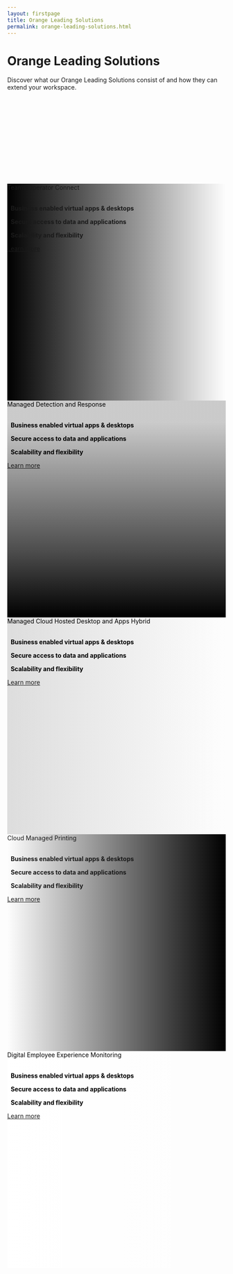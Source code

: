```yaml
---
layout: firstpage
title: Orange Leading Solutions
permalink: orange-leading-solutions.html
---
```


<style type="text/css">
    
    .jumbotron-height {
        height: 300px;

    }

    .jumbotron-white {
        background-color: #FFFFFF;

    }

    .jumbotron-black {
        background-color: #000000;

    }

    .jumbotron-grey {
        background-color: #DDDDDD;

    }

    .jumbotron-orange {
        background-color: #FF7900;

    }

    .div-black {
        color: #000000;

    }

    .bgimg0 {
        background-image: linear-gradient(to left, rgba(0,0,0,0), rgba(0,0,0,1)), url('../images/teams-operator-connect-bg.png');
        background-position: center;
        background-size: cover;
        background-repeat: no-repeat;
        height: 500px;

    }

    .bgimg1 {
        background-image: linear-gradient(180deg, rgba(0, 0, 0, 0.2) 10%, rgba(0, 0, 0, 0.7) 70%, rgba(0, 0, 0, 1) 100%), url('../images/managed-dectection-and-response-bg.png');
        background-position: center top 30%;
        background-size: cover;
        background-repeat: no-repeat;
        height: 500px;

    }

    .bgimg2 {
        background-image: linear-gradient(to left, rgba(0,0,0,0), rgba(221,221,221,1)), url('../images/managed-cloud-hosted-desktop-and-apps-hybrid.png');
        background-position: center;
        background-size: cover;
        background-repeat: no-repeat;
        height: 500px;

    }

    .bgimg3 {
        background-image: linear-gradient(to right, rgba(0,0,0,0), rgba(0,0,0,1)), url('../images/managed-workspace-portal.png');
        background-position: center;
        background-size: cover;
        background-repeat: no-repeat;
        height: 500px;

    }

    .bgimg4 {
        background-image: linear-gradient(to left, rgba(0,0,0,0), rgba(255,255,255,1)), url('../images/managed-application-delivery-service-bg.png');
        background-position: center;
        background-size: cover;
        background-repeat: no-repeat;
        height: 500px;

    }

</style>

<div class="jumbotron jumbotron-height">
    <div class="container">
        <h1>Orange Leading Solutions</h1>
        <p></p>
        <p>Discover what our Orange Leading Solutions consist of and how they can extend your workspace.</p>
    </div>
</div>

<!-- Teams Operator Connect -->

<div class="jumbotron bgimg0">
    <div class="container">
        <div class="col-md-6">
            <h7 class="header-light regular-pad">Teams Operator Connect</h7>
            <br>
            <br>
            <p class="lead"><i class="fa fa-circle" aria-hidden="true" style="color: #FF7900;"></i>&nbsp;&nbsp;<b>Business enabled virtual apps & desktops</b></p>
            <p class="lead"><i class="fa fa-circle" aria-hidden="true" style="color: #FF7900;"></i>&nbsp;&nbsp;<b>Secure access to data and applications</b></p>
            <p class="lead"><i class="fa fa-circle" aria-hidden="true" style="color: #FF7900;"></i>&nbsp;&nbsp;<b>Scalability and flexibility</b></p>
            <p><a class="btn btn-jumbotron btn-lg" href="{{ "/teams-operator-connect.html" | relative_url }}" role="button">Learn more</a></p>
            <br>
            <br>
        </div>
        <div class="col-md-6">
        </div>
    </div>
</div>

<div class="jumbotron jumbotron-black"></div>

<!-- Managed Cloud Hosted Desktops and Apps -->

<div class="jumbotron bgimg1">
    <div class="container">
        <div class="col-md-6">
        </div>
        <div class="col-md-6 text-right div-black">
            <h7 class="header-light regular-pad">Managed Detection and Response</h7>
            <br>
            <br>
            <p class="lead"><i class="fa fa-circle" aria-hidden="true" style="color: #FF7900;"></i>&nbsp;&nbsp;<b>Business enabled virtual apps & desktops</b></p>
            <p class="lead"><i class="fa fa-circle" aria-hidden="true" style="color: #FF7900;"></i>&nbsp;&nbsp;<b>Secure access to data and applications</b></p>
            <p class="lead"><i class="fa fa-circle" aria-hidden="true" style="color: #FF7900;"></i>&nbsp;&nbsp;<b>Scalability and flexibility</b></p>
            <p><a class="btn btn-jumbotron btn-lg" href="{{ "/managed-cloud-hosted-desktops-and-apps.html" | relative_url }}" role="button">Learn more</a></p>
            <br>
            <br>
        </div>
    </div>
</div>

<div class="jumbotron jumbotron-black"></div>

<!-- Managed Office 365  -->

<div class="jumbotron bgimg2">
    <div class="container">
        <div class="col-md-6 div-black">
            <h7 class="header-light regular-pad">Managed Cloud Hosted Desktop and Apps Hybrid</h7>
            <br>
            <br>
            <p class="lead"><i class="fa fa-circle" aria-hidden="true" style="color: #FF7900;"></i>&nbsp;&nbsp;<b>Business enabled virtual apps & desktops</b></p>
            <p class="lead"><i class="fa fa-circle" aria-hidden="true" style="color: #FF7900;"></i>&nbsp;&nbsp;<b>Secure access to data and applications</b></p>
            <p class="lead"><i class="fa fa-circle" aria-hidden="true" style="color: #FF7900;"></i>&nbsp;&nbsp;<b>Scalability and flexibility</b></p>
            <p><a class="btn btn-jumbotron btn-lg" href="{{ "/solutions-overview.html" | relative_url }}" role="button">Learn more</a></p>
            <br>
            <br>
        </div>
        <div class="col-md-6">
        </div>
    </div>
</div>

<div class="jumbotron jumbotron-black"></div>

<!-- Managed Workspace Portal -->

<div class="jumbotron bgimg3">
    <div class="container">
        <div class="col-md-6">
        </div>
        <div class="col-md-6 text-right">
            <h7 class="header-light regular-pad">Cloud Managed Printing</h7>
            <br>
            <br>
            <p class="lead"><i class="fa fa-circle" aria-hidden="true" style="color: #FF7900;"></i>&nbsp;&nbsp;<b>Business enabled virtual apps & desktops</b></p>
            <p class="lead"><i class="fa fa-circle" aria-hidden="true" style="color: #FF7900;"></i>&nbsp;&nbsp;<b>Secure access to data and applications</b></p>
            <p class="lead"><i class="fa fa-circle" aria-hidden="true" style="color: #FF7900;"></i>&nbsp;&nbsp;<b>Scalability and flexibility</b></p>
            <p><a class="btn btn-jumbotron btn-lg" href="{{ "/solutions-overview.html" | relative_url }}" role="button">Learn more</a></p>
            <br>
            <br>
        </div>
    </div>
</div>

<div class="jumbotron jumbotron-black"></div>

<!-- Managed Application Delivery Service  -->

<div class="jumbotron bgimg4">
    <div class="container">
        <div class="col-md-6 div-black">
            <h7 class="header-light regular-pad">Digital Employee Experience Monitoring</h7>
            <br>
            <br>
            <p class="lead"><i class="fa fa-circle" aria-hidden="true" style="color: #FF7900;"></i>&nbsp;&nbsp;<b>Business enabled virtual apps & desktops</b></p>
            <p class="lead"><i class="fa fa-circle" aria-hidden="true" style="color: #FF7900;"></i>&nbsp;&nbsp;<b>Secure access to data and applications</b></p>
            <p class="lead"><i class="fa fa-circle" aria-hidden="true" style="color: #FF7900;"></i>&nbsp;&nbsp;<b>Scalability and flexibility</b></p>
            <p><a class="btn btn-jumbotron btn-lg" href="{{ "/solutions-overview.html" | relative_url }}" role="button">Learn more</a></p>
            <br>
            <br>
        </div>
        <div class="col-md-6">
        </div>
    </div>
</div>
